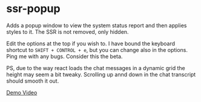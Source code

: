# ssr-popup

Adds a popup window to view the system status report and then applies styles to it. The SSR is not removed, only hidden.

Edit the options at the top if you wish to. I have bound the keyboard shortcut to `SHIFT + CONTROL + e`, but you can change also in the options. Ping me with any bugs. Consider this the beta.

PS, due to the way react loads the chat messages in a dynamic grid the height may seem a bit tweaky. Scrolling up annd down in the chat transcript should smooth it out.

[Demo Video](https://github.com/arcangelini/ssr-popup)

